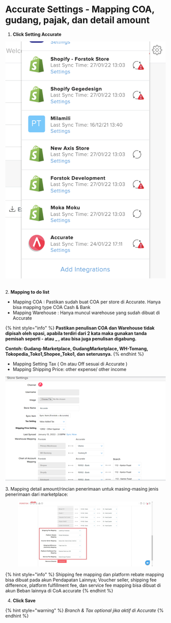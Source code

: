 # Accurate Settings - Mapping COA, gudang, pajak, dan detail amount

1. **Click Setting Accurate**

![](<../../../.gitbook/assets/Screen Shot 2022-01-27 at 1.06.34 PM.png>)

\
2\. **Mapping to do list**

* Mapping COA : Pastikan sudah buat COA per store di Accurate. Hanya bisa mapping type COA Cash & Bank
* Mapping Warehouse : Hanya muncul warehouse yang sudah dibuat di Accurate

{% hint style="info" %}
**Pastikan penulisan COA dan Warehouse tidak dipisah oleh spasi, apabila terdiri dari 2 kata maka gunakan tanda pemisah seperti - atau \_ , atau bisa juga penulisan digabung.**&#x20;

**Contoh: Gudang-Marketplace, GudangMarketplace, WH-Tomang, Tokopedia\_Toko1,Shopee\_Toko1, dan seterusnya.**&#x20;
{% endhint %}

* Mapping Setting Tax ( On atau Off sesuai di Accurate )
* Mapping Shipping Price: other expense/ other income&#x20;

![](<../../../.gitbook/assets/image (446) (1).png>)

3\. Mapping detail amount/rincian penerimaan untuk masing-masing jenis penerimaan dari marketplace:

<figure><img src="../../../.gitbook/assets/Screenshot 2023-02-02 122541.jpg" alt=""><figcaption></figcaption></figure>



{% hint style="info" %}
Shipping fee mapping dan platform rebate mapping bisa dibuat pada akun Pendapatan Lainnya; Voucher seller, shipping fee difference, platform fulfillment fee, dan service fee mapping bisa dibuat di akun Beban lainnya di CoA accurate
{% endhint %}

4. **Click Save**

{% hint style="warning" %}
_Branch & Tax optional jika aktif di Accurate_
{% endhint %}
